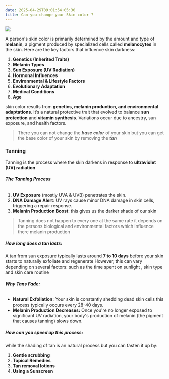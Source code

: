 ```yaml
---
date: 2025-04-29T09:01:54+05:30
title: Can you change your Skin color ?
---
```

![](https://media.istockphoto.com/id/1884368685/vector/applause3.jpg?s=612x612&w=0&k=20&c=-2lEQ05qn95bET77_KHObxd7nV-TqFX0mBbrlNLHQpM=)


A person's skin color is primarily determined by the amount and type of **melanin**, a pigment produced by specialized cells called **melanocytes** in the skin. Here are the key factors that influence skin darkness:

1. **Genetics (Inherited Traits)**
2. **Melanin Types**
3. **Sun Exposure (UV Radiation)**
4. **Hormonal Influences**
5. **Environmental & Lifestyle Factors**
6. **Evolutionary Adaptation**
7. **Medical Conditions**
8. **Age**

skin color results from **genetics, melanin production, and environmental adaptations**. It’s a natural protective trait that evolved to balance **sun protection** and **vitamin synthesis**. Variations occur due to ancestry, sun exposure, and health factors. 

> There you can not change the ***base color*** of your skin
> but you can get the base color of your skin by removing the ***tan***

### Tanning
Tanning is the process where the skin darkens in response to **ultraviolet (UV) radiation**
###### **The Tanning Process**
1. **UV Exposure** (mostly UVA & UVB) penetrates the skin.
2. **DNA Damage Alert**: UV rays cause minor DNA damage in skin cells, triggering a repair response.
3. **Melanin Production Boost**: this gives us the darker shade of our skin

> Tanning does not happen to every one at the same rate it depends on the persons biological and environmental factors which influence there melanin production

##### How long does a tan lasts:
A tan from sun exposure typically lasts around **7 to 10 days** before your skin starts to naturally exfoliate and regenerate However, this can vary depending on several factors: such as the time spent on sunlight , skin type and skin care routine
###### **Why Tans Fade:**
- **Natural Exfoliation:** Your skin is constantly shedding dead skin cells this process typically occurs every 28-40 days.
- **Melanin Production Decreases:** Once you're no longer exposed to significant UV radiation, your body's production of melanin (the pigment that causes tanning) slows down.

##### How can you speed up this process:
while the shading of tan is an natural process but you can fasten it up by:
1. **Gentle scrubbing**
2. **Topical Remedies**
3. **Tan removal lotions**
4. **Using a Sunscreen**